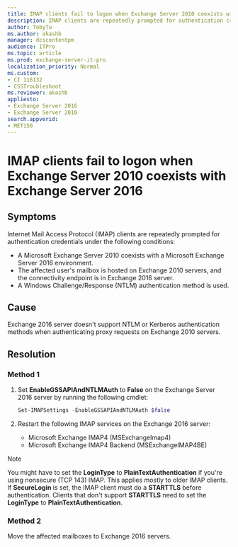 ```yaml
---
title: IMAP clients fail to logon when Exchange Server 2010 coexists with Exchange Server 2016
description: IMAP clients are repeatedly prompted for authentication credentials. This article provides two solutions.
author: TobyTu
ms.author: akashb
manager: dcscontentpm
audience: ITPro
ms.topic: article
ms.prod: exchange-server-it-pro
localization_priority: Normal
ms.custom: 
- CI 116132
- CSSTroubleshoot
ms.reviewer: akashb
appliesto:
- Exchange Server 2016
- Exchange Server 2010
search.appverid:
- MET150
---
```


# IMAP clients fail to logon when Exchange Server 2010 coexists with Exchange Server 2016

## Symptoms

Internet Mail Access Protocol (IMAP) clients are repeatedly prompted for authentication credentials under the following conditions:

- A Microsoft Exchange Server 2010 coexists with a Microsoft Exchange Server 2016 environment.
- The affected user's mailbox is hosted on Exchange 2010 servers, and the connectivity endpoint is in Exchange 2016 server.
- A Windows Challenge/Response (NTLM) authentication method is used.

## Cause

Exchange 2016 server doesn't support NTLM or Kerberos authentication methods when authenticating proxy requests on Exchange 2010 servers.

## Resolution

### Method 1

1. Set **EnableGSSAPIAndNTLMAuth** to **False** on the Exchange Server 2016 server by running the following cmdlet:

    ```powershell
    Set-IMAPSettings -EnableGSSAPIAndNTLMAuth $false
    ```

2. Restart the following IMAP services on the Exchange 2016 server:

    - Microsoft Exchange IMAP4 (MSExchangeImap4)
    - Microsoft Exchange IMAP4 Backend (MSExchangeIMAP4BE)

> [!NOTE]
> You might have to set the **LoginType** to **PlainTextAuthentication** if you're using nonsecure (TCP 143) IMAP. This applies mostly to older IMAP clients. If **SecureLogin** is set, the IMAP client must do a **STARTTLS** before authentication. Clients that don't support **STARTTLS** need to set the **LoginType** to **PlainTextAuthentication**.

### Method 2

Move the affected mailboxes to Exchange 2016 servers.
